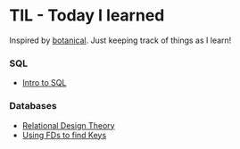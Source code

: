 # TIL - Today I learned
Inspired by [botanical](https://github.com/botanical). Just keeping track of things as I learn! 

### SQL
- [Intro to SQL](https://github.com/janessatran/til/blob/master/SQL/sql_intro.md)

### Databases
- [Relational Design Theory](https://github.com/janessatran/til/blob/master/Databases/relational_design_theory.md)
- [Using FDs to find Keys](https://github.com/janessatran/til/blob/master/Databases/keys_using_fd.md)
